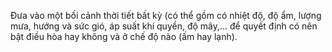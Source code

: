 Đưa vào một bối cảnh thời tiết bất kỳ (có thể gồm có nhiệt độ, độ ẩm, lượng mưa, hướng và sức gió, áp suất khí quyền, độ mây,... để quyết định có nên bật điều hòa hay không và ở chế độ nào (ấm hay lạnh).
